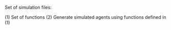 Set of simulation files:

(1) Set of functions 
(2) Generate simulated agents using functions defined in (1)
